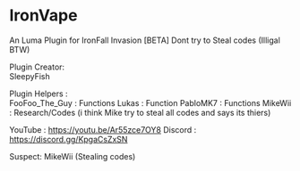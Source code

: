 # IronVape
An Luma Plugin for IronFall Invasion [BETA]
Dont try to Steal codes (Illigal BTW)

Plugin Creator:                            
SleepyFish

Plugin Helpers :                                        
FooFoo_The_Guy : Functions
Lukas          : Function
PabloMK7       : Functions
MikeWii        : Research/Codes (i think Mike try to steal all codes and says its thiers)

YouTube : https://youtu.be/Ar55zce7OY8
Discord : https://discord.gg/KpgaCsZxSN

Suspect:
MikeWii (Stealing codes)
